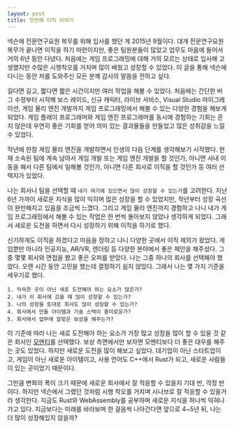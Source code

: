 ```yaml
---
layout: post
title: 첫번째 이직 이야기
---
```


넥슨에 전문연구요원 복무를 위해 입사를 했던 게 2015년 9월이다. 대개 전문연구요원 복무가 끝나면 이직을 하기 마련이지만, 좋은 팀원분들이 많았고 업무도 마음에 들어서 거의 6년 동안 다녔다. 처음에는 게임 프로그래밍에 대해 거의 모르는 상태로 입사해 고생했지만 수많은 시행착오를 거치며 많이 배웠고 성장할 수 있었다. 이 글을 통해 넥슨에 다니는 동안 저를 도와주신 모든 분께 감사의 말씀을 전하고 싶다.

길다면 길고, 짧다면 짧은 시간이지만 여러 작업을 해볼 수 있었다. 처음에는 간단한 버그 수정부터 시작해 보스 레이드, 신규 캐릭터, 라이브 서비스, Visual Studio 마이그레이션, 게임 물리 엔진 개발까지 게임 프로그래밍에서 해볼 수 있는 다양한 경험을 해보게 되었다. 게임 플레이 프로그래머와 게임 엔진 프로그래머를 동시에 경험하는 기회는 흔치 않은데 우연히 좋은 기회를 얻어 의미 있는 결과물들을 만들었고 많은 성취감을 느낄 수 있었다.

작년에 한참 게임 물리 엔진을 개발하면서 인생의 다음 단계를 생각해보기 시작했다. 현재 소속된 팀에 계속 남아서 게임 개발 또는 게임 엔진 개발을 할 것인가, 아니면 사내 이동을 해서 다른 팀에서 일해볼 것인가, 아니면 다른 회사로 이직을 할 것인가 등 여러 선택지가 있었다.

나는 회사나 팀을 선택할 때 `내가 여기에 있으면서 많이 성장할 수 있는가`를 고려한다. 지난 6년 가까이 새로운 지식을 많이 익히며 많은 성장을 할 수 있었지만, 작년부터 성장 곡선이 완만해지고 있음을 조금씩 느꼈다. 그리고 게임 물리 엔진까지 경험하고 나니 내가 게임 프로그래밍에서 해볼 수 있는 작업은 한 번씩 돌아보지 않았나 생각하게 되었다. 그래서 새로운 도전을 하면서 다시 성장하기 위해 이직을 하기로 했다.

신기하게도 이직을 하겠다고 마음을 정하고 나니 다양한 곳에서 이직 제의가 왔었다. 게임뿐만 아니라 인공지능, AR/VR, 렌더링 등 다양한 분야에서 좋은 제안을 해주셨다. 그중 몇몇 회사와 면접을 봤고 좋은 오퍼를 받았다. 나는 그중 하나의 회사를 선택해야 했었다. 오랜 시간 동안 고민을 했는데 결정하기 쉽지 않았다. 그래서 나는 몇 가지 기준을 세우기로 했다.

```
1. 익숙한 곳이 아닌 새로 도전해야 하는 요소가 많은가?
2. 내가 이 회사에 갔을 때 많이 성장할 수 있는가?
3. 나의 성장을 토대로 회사도 많이 성장할 수 있는가?
4. 회사에서 만들 아이템과 기술 스택이 흥미로운가?
5. 회사에서 업무에 알맞은 보상을 해주는가?
```

이 기준에 따라 나는 새로 도전해야 하는 요소가 가장 많고 성장을 많이 할 수 있을 것 같은 회사인 [모멘티](https://www.momenti.tv)를 선택했다. 보상 측면에서만 보자면 모멘티보다 더 좋은 대우를 해주는 곳도 있었다. 하지만 새로운 도전을 많이 해보고 싶었다. 대기업이 아닌 스타트업이고, 게임이 아닌 새로운 아이템이고, 사용 언어도 C++에서 Rust가 되고, 새로운 사람들이 있는 곳이었기 때문이다.

그만큼 변화의 폭이 크기 때문에 새로운 회사에서 잘 적응할 수 있을지 기대 반, 걱정 반이다. 하지만 넥슨에서 그랬던 것처럼 시행 착오를 거치며 시나브로 잘 적응할 수 있을거라 생각한다. 지금도 Rust와 WebAssembly를 공부하며 새로운 지식을 하나씩 익혀나가고 있다. 지금보다는 미래를 바라보며 한 걸음씩 나아간다면 앞으로 4~5년 뒤, 나는 더 많이 성장해있지 않을까?